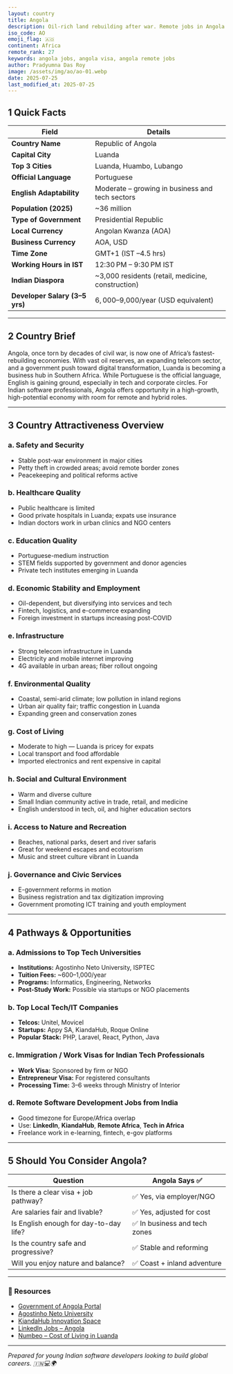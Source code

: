 ```yaml
---
layout: country
title: Angola
description: Oil-rich land rebuilding after war. Remote jobs in Angola. Trilp AI curated info. Indians in Angola.
iso_code: AO
emoji_flag: 🇦🇴
continent: Africa
remote_rank: 27
keywords: angola jobs, angola visa, angola remote jobs
author: Pradyumna Das Roy
image: /assets/img/ao/ao-01.webp
date: 2025-07-25
last_modified_at: 2025-07-25
---
```


## 1 Quick Facts

| Field                          | Details                                           |
| ------------------------------ | ------------------------------------------------- |
| **Country Name**               | Republic of Angola                                |
| **Capital City**               | Luanda                                            |
| **Top 3 Cities**               | Luanda, Huambo, Lubango                           |
| **Official Language**          | Portuguese                                        |
| **English Adaptability**       | Moderate – growing in business and tech sectors   |
| **Population (2025)**          | ~36 million                                       |
| **Type of Government**         | Presidential Republic                             |
| **Local Currency**             | Angolan Kwanza (AOA)                              |
| **Business Currency**          | AOA, USD                                          |
| **Time Zone**                  | GMT+1 (IST –4.5 hrs)                              |
| **Working Hours in IST**       | 12:30 PM – 9:30 PM IST                            |
| **Indian Diaspora**            | ~3,000 residents (retail, medicine, construction) |
| **Developer Salary (3–5 yrs)** | $6,000–$9,000/year (USD equivalent)               |

---

## 2 Country Brief

Angola, once torn by decades of civil war, is now one of Africa’s fastest-rebuilding economies. With vast oil reserves, an expanding telecom sector, and a government push toward digital transformation, Luanda is becoming a business hub in Southern Africa. While Portuguese is the official language, English is gaining ground, especially in tech and corporate circles. For Indian software professionals, Angola offers opportunity in a high-growth, high-potential economy with room for remote and hybrid roles.

---

## 3 Country Attractiveness Overview

### a. Safety and Security

- Stable post-war environment in major cities
- Petty theft in crowded areas; avoid remote border zones
- Peacekeeping and political reforms active

### b. Healthcare Quality

- Public healthcare is limited
- Good private hospitals in Luanda; expats use insurance
- Indian doctors work in urban clinics and NGO centers

### c. Education Quality

- Portuguese-medium instruction
- STEM fields supported by government and donor agencies
- Private tech institutes emerging in Luanda

### d. Economic Stability and Employment

- Oil-dependent, but diversifying into services and tech
- Fintech, logistics, and e-commerce expanding
- Foreign investment in startups increasing post-COVID

### e. Infrastructure

- Strong telecom infrastructure in Luanda
- Electricity and mobile internet improving
- 4G available in urban areas; fiber rollout ongoing

### f. Environmental Quality

- Coastal, semi-arid climate; low pollution in inland regions
- Urban air quality fair; traffic congestion in Luanda
- Expanding green and conservation zones

### g. Cost of Living

- Moderate to high — Luanda is pricey for expats
- Local transport and food affordable
- Imported electronics and rent expensive in capital

### h. Social and Cultural Environment

- Warm and diverse culture
- Small Indian community active in trade, retail, and medicine
- English understood in tech, oil, and higher education sectors

### i. Access to Nature and Recreation

- Beaches, national parks, desert and river safaris
- Great for weekend escapes and ecotourism
- Music and street culture vibrant in Luanda

### j. Governance and Civic Services

- E-government reforms in motion
- Business registration and tax digitization improving
- Government promoting ICT training and youth employment

---

## 4 Pathways & Opportunities

### a. Admissions to Top Tech Universities

- **Institutions:** Agostinho Neto University, ISPTEC
- **Tuition Fees:** ~$600–$1,000/year
- **Programs:** Informatics, Engineering, Networks
- **Post-Study Work:** Possible via startups or NGO placements

### b. Top Local Tech/IT Companies

- **Telcos:** Unitel, Movicel
- **Startups:** Appy SA, KiandaHub, Roque Online
- **Popular Stack:** PHP, Laravel, React, Python, Java

### c. Immigration / Work Visas for Indian Tech Professionals

- **Work Visa:** Sponsored by firm or NGO
- **Entrepreneur Visa:** For registered consultants
- **Processing Time:** 3–6 weeks through Ministry of Interior

### d. Remote Software Development Jobs from India

- Good timezone for Europe/Africa overlap
- Use: **LinkedIn**, **KiandaHub**, **Remote Africa**, **Tech in Africa**
- Freelance work in e-learning, fintech, e-gov platforms

---

## 5 Should You Consider Angola?

| Question                               | Angola Says ✅                |
| -------------------------------------- | ----------------------------- |
| Is there a clear visa + job pathway?   | ✅ Yes, via employer/NGO      |
| Are salaries fair and livable?         | ✅ Yes, adjusted for cost     |
| Is English enough for day-to-day life? | ✅ In business and tech zones |
| Is the country safe and progressive?   | ✅ Stable and reforming       |
| Will you enjoy nature and balance?     | ✅ Coast + inland adventure   |

---

### 🔗 Resources

- [Government of Angola Portal](http://www.governo.gov.ao/)
- [Agostinho Neto University](http://www.uan.ao/)
- [KiandaHub Innovation Space](https://www.kiandahub.com/)
- [LinkedIn Jobs – Angola](https://www.linkedin.com/jobs/search/?location=Angola)
- [Numbeo – Cost of Living in Luanda](https://www.numbeo.com/cost-of-living/in/Luanda)

---

_Prepared for young Indian software developers looking to build global careers. 🇮🇳💻🌍_
